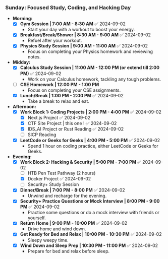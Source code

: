 ### **Sunday: Focused Study, Coding, and Hacking Day**

- **Morning:**
    - [x] **Gym Session | 7:00 AM - 8:30 AM** ✅ 2024-09-02
        - Start your day with a workout to boost your energy.
    - [x] **Breakfast/Break/Shower | 8:30 AM - 9:00 AM** ✅ 2024-09-02
        - Refuel after your workout.
    - [x] **Physics Study Session | 9:00 AM - 11:00 AM** ✅ 2024-09-02
        - Focus on completing your Physics homework and reviewing notes.



- **Midday:**
    - [x] **Calculus Study Session | 11:00 AM - 12:00 PM (or extend till 2:00 PM)** ✅ 2024-09-02
        - Work on your Calculus homework, tackling any tough problems.
    - [ ] **CSE Homework | 12:00 PM - 1:00 PM**
        - Focus on completing your CSE assignments.
    - [x] **Lunch/Break | 1:00 PM - 2:00 PM** ✅ 2024-09-02
        - Take a break to relax and eat.

- **Afternoon:**
    - [x] **Work Block 1: Coding Projects | 2:00 PM - 4:00 PM** ✅ 2024-09-02
        - [x] Next.js Project ✅ 2024-09-02
        - [x] CTF Site Project | this one ! ✅ 2024-09-02
        - [x] IDS_AI Project or Rust Reading ✅ 2024-09-02
        - [ ] SICP Reading
    - [x] **LeetCode or Geeks for Geeks | 4:00 PM - 5:00 PM** ✅ 2024-09-02
        - Spend 1 hour on coding practice, either LeetCode or Geeks for Geeks.

- **Evening:**
    - [x] **Work Block 2: Hacking & Security | 5:00 PM - 7:00 PM** ✅ 2024-09-02
        - [ ] HTB Pen Test Pathway (2 hours)
        - [x] Docker Project ✅ 2024-09-02
        - [ ] Security+ Study Session
    - [x] **Dinner/Break | 7:00 PM - 8:00 PM** ✅ 2024-09-02
        - Unwind and recharge for the evening.
    - [x] **Security+ Practice Questions or Mock Interview | 8:00 PM - 9:00 PM** ✅ 2024-09-02
        - Practice some questions or do a mock interview with friends or yourself.
    - [x] **Return Home | 9:00 PM - 10:00 PM** ✅ 2024-09-02
        - Drive home and wind down.
    - [x] **Get Ready for Bed and Relax | 10:00 PM - 10:30 PM** ✅ 2024-09-02
        - Sleepy weepy time.
    - [x] **Wind Down and Sleep Prep | 10:30 PM - 11:00 PM** ✅ 2024-09-02
        - Prepare for bed and relax before sleep.
